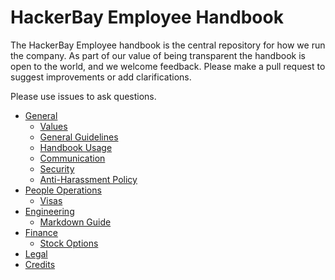 # HackerBay Employee Handbook


The HackerBay Employee handbook is the central repository for how we run the company. As part of our value of being transparent the handbook is open to the world, and we welcome feedback. Please make a pull request to suggest improvements or add clarifications.

Please use issues to ask questions. 

* [General](/)
  * [Values](/values/README.md)
  * [General Guidelines](/general-guidelines/README.md)
  * [Handbook Usage](/handbook-usage/README.md)
  * [Communication](/communication/README.md)
  * [Security](/security/README.md)
  * [Anti-Harassment Policy](/anti-harassment/README.md)
* [People Operations](/handbook/people-operations/README.md)
  * [Visas](/handbook/people-operations/visas/README.md)
* [Engineering](/handbook/engineering)
  * [Markdown Guide](https://guides.github.com/features/mastering-markdown/)
* [Finance](/handbook/finance)
  * [Stock Options](/handbook/stock-options)
* [Legal](/legal/README.md)
* [Credits](/credits/README.md)


